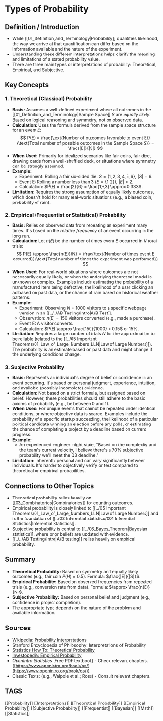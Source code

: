 # Types of Probability

## Definition / Introduction
*   While [[01_Definition_and_Terminology|Probability]] quantifies likelihood, the way we arrive at that quantification can differ based on the information available and the nature of the experiment.
*   Understanding these different interpretations helps clarify the meaning and limitations of a stated probability value.
*   There are three main types or interpretations of probability: Theoretical, Empirical, and Subjective.

## Key Concepts

### 1. Theoretical (Classical) Probability
*   **Basis:** Assumes a well-defined experiment where all outcomes in the [[01_Definition_and_Terminology|Sample Space]] $S$ are *equally likely*. Based on logical reasoning and symmetry, not on observed data.
*   **Calculation:** Uses the formula derived from the sample space structure for an event $E$:
    $$ P(E) = \frac{\text{Number of outcomes favorable to event E}}{\text{Total number of possible outcomes in the Sample Space S}} = \frac{|E|}{|S|} $$
*   **When Used:** Primarily for idealized scenarios like fair coins, fair dice, drawing cards from a well-shuffled deck, or situations where symmetry can be strongly assumed.
*   **Example:**
    *   Experiment: Rolling a fair six-sided die. $S=\{1,2,3,4,5,6\}$, $|S|=6$.
    *   Event E: Rolling a number less than 3 ($E = \{1, 2\}$), $|E|=2$.
    *   Calculation: $P(E) = \frac{2}{6} = \frac{1}{3} \approx 0.333$.
*   **Limitation:** Requires the strong assumption of equally likely outcomes, which doesn't hold for many real-world situations (e.g., a biased coin, probability of rain).

### 2. Empirical (Frequentist or Statistical) Probability
*   **Basis:** Relies on observed data from repeating an experiment many times. It's based on the *relative frequency* of an event occurring in the long run.
*   **Calculation:** Let $n(E)$ be the number of times event $E$ occurred in $N$ total trials:
    $$ P(E) \approx \frac{n(E)}{N} = \frac{\text{Number of times event E occurred}}{\text{Total number of times the experiment was performed}} $$
*   **When Used:** For real-world situations where outcomes are not necessarily equally likely, or when the underlying theoretical model is unknown or complex. Examples include estimating the probability of a manufactured item being defective, the likelihood of a user clicking an ad based on past data, or the chance of rain based on historical weather patterns.
*   **Example:**
    *   Experiment: Observing $N=1000$ visitors to a specific webpage version in an [[../../AB Testing/Intro|A/B Test]].
    *   Observation: $n(E)=150$ visitors converted (e.g., made a purchase).
    *   Event E: A visitor converts.
    *   Calculation: $P(E) \approx \frac{150}{1000} = 0.15$ or 15%.
*   **Limitation:** Requires a large number of trials $N$ for the approximation to be reliable (related to the [[../05 Important Theorems/01_Law_of_Large_Numbers_LLN|Law of Large Numbers]]). The probability is an estimate based on past data and might change if the underlying conditions change.

### 3. Subjective Probability
*   **Basis:** Represents an individual's degree of belief or confidence in an event occurring. It's based on personal judgment, experience, intuition, and available (possibly incomplete) evidence.
*   **Calculation:** Not based on a strict formula, but assigned based on belief. However, these probabilities should still adhere to the basic axioms of probability (e.g., be between 0 and 1).
*   **When Used:** For unique events that cannot be repeated under identical conditions, or where objective data is scarce. Examples include the probability of a specific startup succeeding, the likelihood of a particular political candidate winning an election before any polls, or estimating the chance of completing a project by a deadline based on current progress.
*   **Example:**
    *   An experienced engineer might state, "Based on the complexity and the team's current velocity, I believe there's a 70% subjective probability we'll meet the Q3 deadline."
*   **Limitation:** Inherently personal and can vary significantly between individuals. It's harder to objectively verify or test compared to theoretical or empirical probabilities.

## Connections to Other Topics
*   Theoretical probability relies heavily on [[03_Combinatorics|Combinatorics]] for counting outcomes.
*   Empirical probability is closely linked to [[../05 Important Theorems/01_Law_of_Large_Numbers_LLN|Law of Large Numbers]] and is the foundation of [[../02 Inferential statistics/001 Inferential Statistics|Inferential Statistics]].
*   Subjective probability is central to [[../06_Bayes_Theorem|Bayesian statistics]], where prior beliefs are updated with evidence.
*   [[../../AB Testing/Intro|A/B testing]] relies heavily on empirical probability.

## Summary
*   **Theoretical Probability:** Based on symmetry and equally likely outcomes (e.g., fair coin $P(H) = 0.5$). Formula: $\frac{|E|}{|S|}$.
*   **Empirical Probability:** Based on observed frequencies from repeated trials (e.g., conversion rate from data). Formula: $\approx \frac{n(E)}{N}$.
*   **Subjective Probability:** Based on personal belief and judgment (e.g., confidence in project completion).
*   The appropriate type depends on the nature of the problem and available information.

## Sources
*   [Wikipedia: Probability Interpretations](https://en.wikipedia.org/wiki/Probability_interpretations)
*   [Stanford Encyclopedia of Philosophy: Interpretations of Probability](https://plato.stanford.edu/entries/probability-interpret/)
*   [Statistics How To: Theoretical Probability](https://www.statisticshowto.com/probability-and-statistics/theoretical-probability/)
*   [Investopedia: Empirical Probability](https://www.investopedia.com/terms/e/empiricalprobability.asp)
*   *OpenIntro Statistics* (Free PDF textbook) - Check relevant chapters. ([https://www.openintro.org/book/os/](https://www.openintro.org/book/os/))
*   Classic Texts: (e.g., Walpole et al.; Ross) - Consult relevant chapters.

## TAGS
[[Probability]] [[Interpretations]] [[Theoretical Probability]] [[Empirical Probability]] [[Subjective Probability]] [[Frequentist]] [[Bayesian]] [[Math]] [[Statistics]]